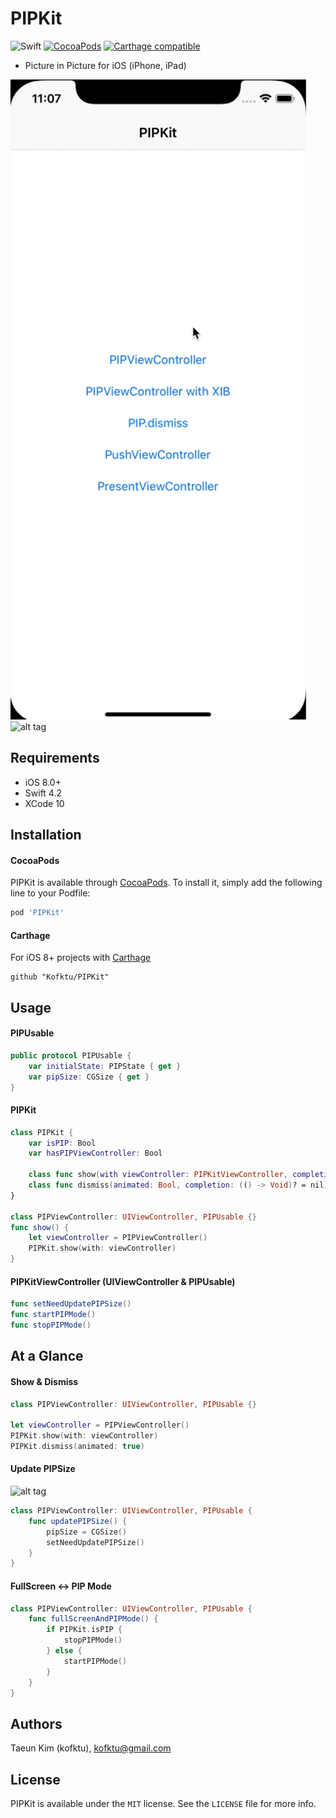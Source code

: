 # PIPKit

![Swift](https://img.shields.io/badge/Swift-4.2-orange.svg)
[![CocoaPods](http://img.shields.io/cocoapods/v/PIPKit.svg?style=flat)](http://cocoapods.org/?q=name%3APIPKit%20author%3AKofktu)
[![Carthage compatible](https://img.shields.io/badge/Carthage-compatible-4BC51D.svg?style=flat)](https://github.com/Carthage/Carthage)

- Picture in Picture for iOS (iPhone, iPad)

![alt tag](Screenshot/default.gif)
![alt tag](Screenshot/transition.gif)

## Requirements
- iOS 8.0+
- Swift 4.2
- XCode 10

## Installation

#### CocoaPods
PIPKit is available through [CocoaPods](http://cocoapods.org). To install
it, simply add the following line to your Podfile:

```ruby
pod 'PIPKit'
```

#### Carthage
For iOS 8+ projects with [Carthage](https://github.com/Carthage/Carthage)

```
github "Kofktu/PIPKit"
```

## Usage

#### PIPUsable

```swift
public protocol PIPUsable {
    var initialState: PIPState { get }
    var pipSize: CGSize { get }
}

```

#### PIPKit

```swift
class PIPKit {
    var isPIP: Bool
    var hasPIPViewController: Bool
    
    class func show(with viewController: PIPKitViewController, completion: (() -> Void)? = nil) 
    class func dismiss(animated: Bool, completion: (() -> Void)? = nil)
}

class PIPViewController: UIViewController, PIPUsable {}
func show() {
    let viewController = PIPViewController()
    PIPKit.show(with: viewController)
}
```

#### PIPKitViewController (UIViewController & PIPUsable)
```swift
func setNeedUpdatePIPSize()
func startPIPMode()
func stopPIPMode()
```

## At a Glance

#### Show & Dismiss
```swift
class PIPViewController: UIViewController, PIPUsable {}

let viewController = PIPViewController()
PIPKit.show(with: viewController)
PIPKit.dismiss(animated: true)
```

#### Update PIPSize

![alt tag](Screenshot/resize.gif)

```swift
class PIPViewController: UIViewController, PIPUsable {
    func updatePIPSize() {
        pipSize = CGSize()
        setNeedUpdatePIPSize()
    }
}
```

#### FullScreen <-> PIP Mode
```swift
class PIPViewController: UIViewController, PIPUsable {
    func fullScreenAndPIPMode() {
        if PIPKit.isPIP {
            stopPIPMode()    
        } else {
            startPIPMode()
        }
    }
}
```

## Authors

Taeun Kim (kofktu), <kofktu@gmail.com>

## License

PIPKit is available under the ```MIT``` license. See the ```LICENSE``` file for more info.
